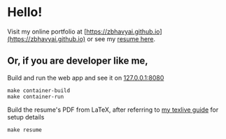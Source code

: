 # Hello!

Visit my online portfolio at [https://zbhavyai.github.io](https://zbhavyai.github.io) or see my [resume here](https://drive.google.com/file/d/10WE6XlZXNCFWb5d9cwgmPr7qyMQWUAzk/view?usp=sharing).

## Or, if you are developer like me,

Build and run the web app and see it on [127.0.0.1:8080](http://127.0.0.1:8080/)

```shell
make container-build
make container-run
```

Build the resume's PDF from LaTeX, after referring to [my texlive guide](https://github.com/zbhavyai/containers/tree/main/texlive) for setup details

```shell
make resume
```
